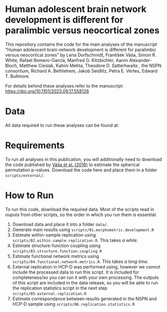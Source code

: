 # Human adolescent brain network development is different for paralimbic versus neocortical zones

This repository contains the code for the main analyses of the manuscript "Human adolescent brain network development is different for paralimbic versus neocortical zones" by Lena Dorfschmidt, František Váša, Simon R. White, Rafael Romero-García, Manfred G. Kitzbichler, Aaron Alexander-Bloch, Matthew Cieslak, Kahini Mehta, Theodore D. Satterhwaite , the NSPN consortium, Richard A. Bethlehem, Jakob Seidlitz, Petra E. Vértes, Edward T. Bullmore. 

For details behind these analyses refer to the manuscript: https://doi.org/10.1101/2023.09.17.558126

# Data
All data required to run these analyses can be found at: 

# Requirements
To run all analyses in this publication, you will additionally need to download the code published by [Váša et al. (2018)](https://github.com/frantisekvasa/rotate_parcellation) to estimate the spherical permutation p-values. Download the code here and place them in a folder `scripts/external/`.

# How to Run
To run this code, download the required data. Most of the scripts read in ouputs from other scripts, so the order in which you run them is essential.

1. Download data and place it into a folder `data/`.
2. Generate main results using `scripts/01.morphometric.development.R`
3. Estimate within-sample replication using `scripts/02.within.sample.replication.R`. This takes *a while*. 
4. Estimate structure-function coupling using `scripts/03.structure.function.coupling.R`
5. Estimate functional network metrics using `scripts/04.functional.network.metrics.R`. This takes *a long time*.
6. External replication in HCP-D was performed using, however we cannot include the processed data to run this script. It is included for completeness/so you can run it with your own processing. The outputs of this script are included in the data release, so you will be able to run the replication statistics script in the next step `scripts/05.external.replication.R`
7. Estimate correspondance between results generated in the NSPN and HCP-D sample using `scripts/06.replication.statistics.R`
   






